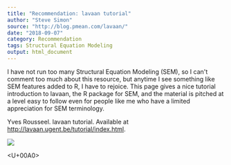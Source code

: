 ```yaml
---
title: "Recommendation: lavaan tutorial"
author: "Steve Simon"
source: "http://blog.pmean.com/lavaan/"
date: "2018-09-07"
category: Recommendation
tags: Structural Equation Modeling
output: html_document
---
```


I have not run too many Structural Equation Modeling (SEM), so I can't
comment too much about this resource, but anytime I see something like
SEM features added to R, I have to rejoice. This page gives a nice
tutorial introduction to lavaan, the R package for SEM, and the material
is pitched at a level easy to follow even for people like me who have a
limited appreciation for SEM terminology.

<!---More--->

Yves Rousseel. lavaan tutorial. Available at
<http://lavaan.ugent.be/tutorial/index.html>.

![](../../../web/images/18/lavaan01.png)



<U+00A0>



